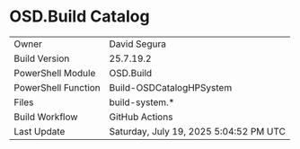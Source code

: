 ﻿# OSD.Build Catalog

| | |
|-|-|
| Owner | David Segura |
| Build Version | 25.7.19.2 |
| PowerShell Module | OSD.Build |
| PowerShell Function | Build-OSDCatalogHPSystem |
| Files | build-system.* |
| Build Workflow | GitHub Actions |
| Last Update | Saturday, July 19, 2025 5:04:52 PM UTC |
